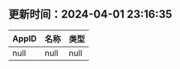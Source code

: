 ## 更新时间：2024-04-01 23:16:35
| AppID | 名称 | 类型  |
| :-------------------- | :----------------------------- | :----------- |
| null | null| null |
